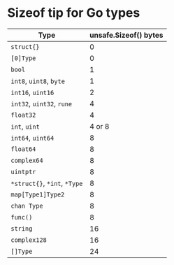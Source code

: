 Sizeof tip for Go types
=======================

| Type | unsafe.Sizeof() bytes |
| ---- | --------------------- |
| `struct{}` | 0 |
| `[0]Type` | 0 |
| `bool` | 1 |
| `int8`, `uint8`, `byte` | 1 |
| `int16`, `uint16` | 2 |
| `int32`, `uint32`, `rune` | 4 |
| `float32` | 4 |
| `int`, `uint` | 4 or 8 |
| `int64`, `uint64` | 8 |
| `float64` | 8 |
| `complex64` | 8 |
| `uintptr` | 8 |
| `*struct{}`, `*int`, `*Type` | 8 |
| `map[Type1]Type2` | 8 |
| `chan Type` | 8 |
| `func()` | 8 |
| `string` | 16 |
| `complex128` | 16 |
| `[]Type` | 24 |
